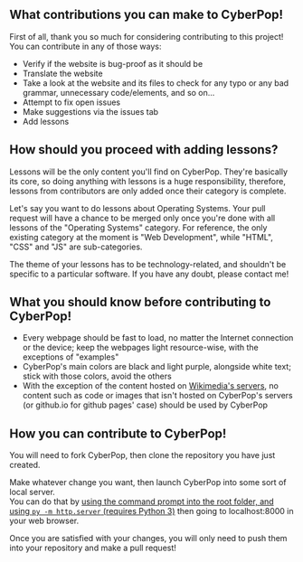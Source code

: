 ## What contributions you can make to CyberPop!

First of all, thank you so much for considering contributing to this project! You can contribute in any of those ways:

- Verify if the website is bug-proof as it should be
- Translate the website
- Take a look at the website and its files to check for any typo or any bad grammar, unnecessary code/elements, and so on...
- Attempt to fix open issues
- Make suggestions via the issues tab
- Add lessons

## How should you proceed with adding lessons?

Lessons will be the only content you'll find on CyberPop. They're basically its core, so doing anything with lessons is a huge responsibility, therefore, lessons from contributors are only added once their category is complete.  

Let's say you want to do lessons about Operating Systems. Your pull request will have a chance to be merged only once you're done with all lessons of the "Operating Systems" category. For reference, the only existing category at the moment is "Web Development", while "HTML", "CSS" and "JS" are sub-categories.  

The theme of your lessons has to be technology-related, and shouldn't be specific to a particular software. If you have any doubt, please contact me!

## What you should know before contributing to CyberPop!

- Every webpage should be fast to load, no matter the Internet connection or the device; keep the webpages light resource-wise, with the exceptions of "examples"
- CyberPop's main colors are black and light purple, alongside white text; stick with those colors, avoid the others
- With the exception of the content hosted on [Wikimedia's servers](https://www.wikimedia.org/), no content such as code or images that isn't hosted on CyberPop's servers (or github.io for github pages' case) should be used by CyberPop

## How you can contribute to CyberPop!

You will need to fork CyberPop, then clone the repository you have just created.

Make whatever change you want, then launch CyberPop into some sort of local server.  
You can do that by [using the command prompt into the root folder, and using `py -m http.server` (requires Python 3)](https://stackoverflow.com/questions/38497334/how-to-run-html-file-on-localhost) then going to localhost:8000 in your web browser.

Once you are satisfied with your changes, you will only need to push them into your repository and make a pull request!
